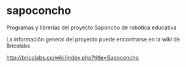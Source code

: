 # sapoconcho
Programas y librerías del proyecto Saponcho de robótica educativa

La información general del proyecto puede encontrarse en la wiki de Bricolabs

http://bricolabs.cc/wiki/index.php?title=Sapoconcho
